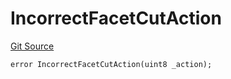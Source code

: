# IncorrectFacetCutAction
[Git Source](https://github.com/thrackle-io/rules-protocol/blob/63b22fe4cc7ce8c74a4c033635926489351a3581/src/economic/ruleProcessor/tagged/TaggedRuleProcessorDiamondLib.sol)


```solidity
error IncorrectFacetCutAction(uint8 _action);
```

